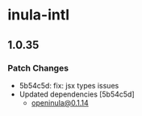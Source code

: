 # inula-intl

## 1.0.35

### Patch Changes

- 5b54c5d: fix: jsx types issues
- Updated dependencies [5b54c5d]
  - openinula@0.1.14
